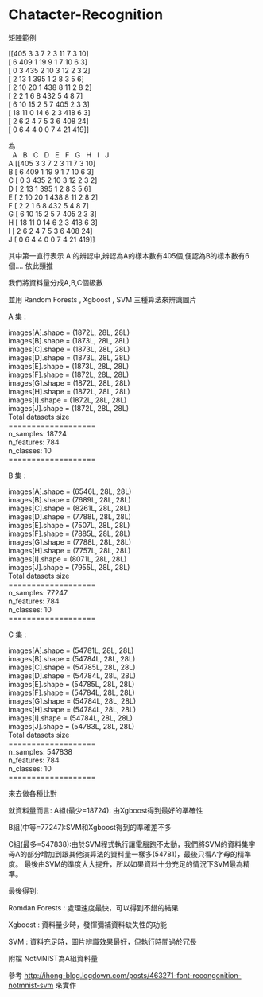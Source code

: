 # Chatacter-Recognition

矩陣範例

[[405  3   3   7   2   3  11   7   3  10]<br>
 [  6 409   1  19   9   1   7  10   6   3]<br>
 [  0   3 435   2  10   3  12   2   3   2]<br>
 [  2  13   1 395   1   2   8   3   5   6]<br>
 [  2  10  20   1 438   8  11   2   8   2]<br>
 [  2   2   1   6   8 432   5   4   8   7]<br>
 [  6  10  15   2   5   7 405   2   3   3]<br>
 [ 18  11   0  14   6   2   3 418   6   3]<br>
 [  2   6   2   4   7   5   3   6 408  24]<br>
 [  0   6   4   4   0   0   7   4  21 419]]<br />
 
為<br/>
   A    B    C   D   E   F   G   H   I   J  <br>
A [[405   3   3   7   2   3  11   7   3  10]<br />
B [  6 409   1  19   9   1   7  10   6   3]<br />
C [  0   3 435   2  10   3  12   2   3   2]<br />
D [  2  13   1 395   1   2   8   3   5   6]<br />
E [  2  10  20   1 438   8  11   2   8   2]<br />
F [  2   2   1   6   8 432   5   4   8   7]<br />
G [  6  10  15   2   5   7 405   2   3   3]<br />
H [ 18  11   0  14   6   2   3 418   6   3]<br />
I [  2   6   2   4   7   5   3   6 408  24]<br />
J [  0   6   4   4   0   0   7   4  21 419]]<br />

其中第一直行表示 A 的辨認中,辨認為A的樣本數有405個,便認為B的樣本數有6個.... 依此類推



我們將資料量分成A,B,C個級數

並用 Random Forests , Xgboost , SVM  三種算法來辨識圖片

A 集 :

images[A].shape = (1872L, 28L, 28L)<br/>
images[B].shape = (1873L, 28L, 28L)<br>
images[C].shape = (1873L, 28L, 28L)<br>
images[D].shape = (1873L, 28L, 28L)<br>
images[E].shape = (1873L, 28L, 28L)<br>
images[F].shape = (1872L, 28L, 28L)<br>
images[G].shape = (1872L, 28L, 28L)<br>
images[H].shape = (1872L, 28L, 28L)<br>
images[I].shape = (1872L, 28L, 28L)<br>
images[J].shape = (1872L, 28L, 28L)<br>
Total datasets size<br>
===================<br>
n_samples: 18724<br>
n_features: 784<br>
n_classes: 10<br>
===================<br>

B 集 :

images[A].shape = (6546L, 28L, 28L)<br>
images[B].shape = (7689L, 28L, 28L)<br>
images[C].shape = (8261L, 28L, 28L)<br>
images[D].shape = (7788L, 28L, 28L)<br>
images[E].shape = (7507L, 28L, 28L)<br>
images[F].shape = (7885L, 28L, 28L)<br>
images[G].shape = (7788L, 28L, 28L)<br>
images[H].shape = (7757L, 28L, 28L)<br>
images[I].shape = (8071L, 28L, 28L)<br>
images[J].shape = (7955L, 28L, 28L)<br>
Total datasets size<br>
===================<br>
n_samples: 77247<br>
n_features: 784<br>
n_classes: 10<br>
===================<br>

C 集 :

images[A].shape = (54781L, 28L, 28L)<br>
images[B].shape = (54784L, 28L, 28L)<br>
images[C].shape = (54785L, 28L, 28L)<br>
images[D].shape = (54784L, 28L, 28L)<br>
images[E].shape = (54785L, 28L, 28L)<br>
images[F].shape = (54784L, 28L, 28L)<br>
images[G].shape = (54784L, 28L, 28L)<br>
images[H].shape = (54784L, 28L, 28L)<br>
images[I].shape = (54784L, 28L, 28L)<br>
images[J].shape = (54783L, 28L, 28L)<br>
Total datasets size<br>
===================<br>
n_samples: 547838<br>
n_features: 784<br>
n_classes: 10<br>
===================<br>

來去做各種比對

就資料量而言:
A組(最少=18724): 由Xgboost得到最好的準確性

B組(中等=77247):SVM和Xgboost得到的準確差不多

C組(最多=547838):由於SVM程式執行讓電腦跑不太動，我們將SVM的資料集字母A的部分增加到跟其他演算法的資料量一樣多(54781)，最後只看A字母的精準度。
最後由SVM的準度大大提升，所以如果資料十分充足的情況下SVM最為精準。

最後得到:

Romdan Forests : 處理速度最快，可以得到不錯的結果

Xgboost : 資料量少時，發揮彌補資料缺失性的功能

SVM : 資料充足時，圖片辨識效果最好，但執行時間過於冗長


附檔 NotMNIST為A組資料量


參考 http://ihong-blog.logdown.com/posts/463271-font-recongonition-notmnist-svm 來實作
